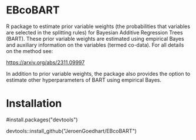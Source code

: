 # EBcoBART
 
 R package to estimate prior variable weights (the probabilities that variables are selected in the splitting rules) for
 Bayesian Additive Regression Trees (BART). These prior variable weights are estimated using empirical Bayes and
 auxiliary information on the variables (termed co-data). For all details on the method see:

 https://arxiv.org/abs/2311.09997
 
 In addition to prior variable weights, the package also provides the option to estimate other hyperparameters of
 BART using empirical Bayes.

 # Installation
#install.packages("devtools")

devtools::install_github("JeroenGoedhart/EBcoBART")
